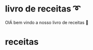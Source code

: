 # livro de receitas :curly_loop:



OlÁ bem vindo a nosso livro de receitas :wave:

 # receitas





